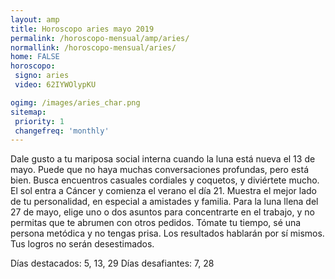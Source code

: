 ```yaml
---
layout: amp
title: Horoscopo aries mayo 2019 
permalink: /horoscopo-mensual/amp/aries/
normallink: /horoscopo-mensual/aries/
home: FALSE
horoscopo:
 signo: aries
 video: 62IYWOlypKU

ogimg: /images/aries_char.png
sitemap:
 priority: 1
 changefreq: 'monthly'
---
```



Dale gusto a tu mariposa social interna cuando la luna está nueva el 13 de mayo. Puede que no haya muchas conversaciones profundas, pero está bien. Busca encuentros casuales cordiales y coquetos, y diviértete mucho. El sol entra a Cáncer y comienza el verano el día 21. Muestra el mejor lado de tu personalidad, en especial a amistades y familia. Para la luna llena del 27 de mayo, elige uno o dos asuntos para concentrarte en el trabajo, y no permitas que te abrumen con otros pedidos. Tómate tu tiempo, sé una persona metódica y no tengas prisa. Los resultados hablarán por sí mismos. Tus logros no serán desestimados. 

Días destacados: 5, 13, 29
Días desafiantes: 7, 28